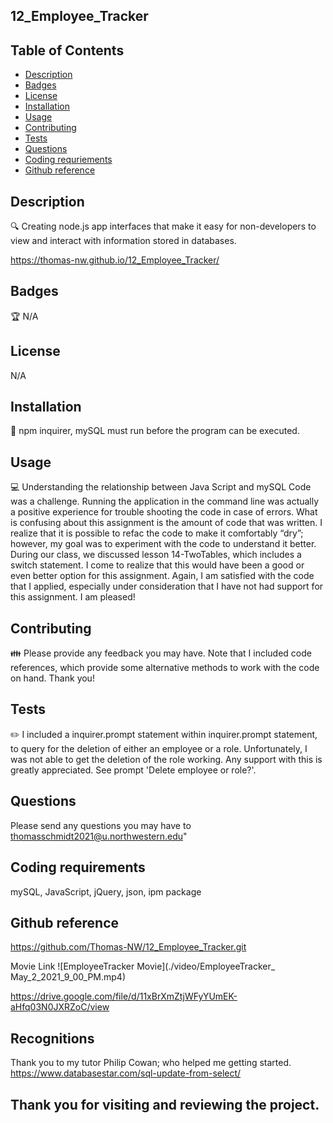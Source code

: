 ## 12_Employee_Tracker

## Table of Contents
- [Description](#description)
- [Badges](#badges)
- [License](#license)
- [Installation](#installation)
- [Usage](#usage)
- [Contributing](#contributing)
- [Tests](#tests)
- [Questions](#questions)
- [Coding requriements](#languages)
- [Github reference](#github)


## Description
🔍 Creating node.js app interfaces that make it easy for non-developers to view and interact with information stored in databases. 

https://thomas-nw.github.io/12_Employee_Tracker/

## Badges
🏆 N/A


## License
N/A

## Installation
💾 npm inquirer, mySQL must run before the program can be executed. 


## Usage
💻 
Understanding the relationship between Java Script and mySQL Code was a challenge.
Running the application in the command line was actually a positive experience for trouble shooting the code in case of errors. 
What is confusing about this assignment is the amount of code that was written. I realize that it is possible to refac the code to make it comfortably “dry”; however, my goal was to experiment with the code to understand it better. 
During our class, we discussed lesson 14-TwoTables, which includes a switch statement. I come to realize that this would have been a good or even better option for this assignment. Again, I am satisfied with the code that I applied, especially under consideration that I have not had support for this assignment. I am pleased!


## Contributing
👪 Please provide any feedback you may have. Note that I included code references, which provide some alternative methods to work with the code on hand. Thank you! 


## Tests
✏️ I included a inquirer.prompt statement within inquirer.prompt statement, to query for the deletion of either an employee or a role. Unfortunately, I was not able to get the deletion of the role working. Any support with this is greatly appreciated. See prompt 'Delete employee or role?'.

## Questions
Please send any questions you may have to  thomasschmidt2021@u.northwestern.edu"


## Coding requirements
mySQL, JavaScript, jQuery, json, ipm package

## Github reference 
https://github.com/Thomas-NW/12_Employee_Tracker.git

Movie Link
![EmployeeTracker Movie](./video/EmployeeTracker_ May_2_2021_9_00_PM.mp4)

https://drive.google.com/file/d/11xBrXmZtjWFyYUmEK-aHfq03N0JXRZoC/view


## Recognitions
Thank you to my tutor Philip Cowan; who helped me getting started.
https://www.databasestar.com/sql-update-from-select/

Thank you for visiting and reviewing the project. 
---


